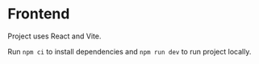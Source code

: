 # Frontend

Project uses React and Vite.

Run `npm ci` to install dependencies and `npm run dev` to run project locally.